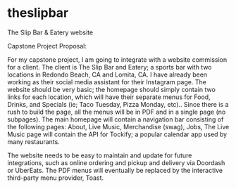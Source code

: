 # theslipbar
The Slip Bar &amp; Eatery website

Capstone Project Proposal:

For my capstone project, I am going to integrate with a website commission for a client. The client is The Slip Bar and Eatery; a sports bar with two locations in Redondo Beach, CA and Lomita, CA. I have already been working as their social media assistant for their Instagram page. The website should be very basic; the homepage should simply contain two links for each location, which will have their separate menus for Food, Drinks, and Specials (ie; Taco Tuesday, Pizza Monday, etc).. Since there is a rush to build the page, all the menus will be in PDF and in a single page (no subpages). The main homepage will contain a navigation bar consisting of the following pages: About, Live Music, Merchandise (swag), Jobs, The Live Music page will contain the API for Tockify; a popular calendar app used by many restaurants. 

The website needs to be easy to maintain and update for future integrations, such as online ordering and pickup and delivery via Doordash or UberEats. The PDF menus will eventually be replaced by the interactive third-party menu provider, Toast. 

